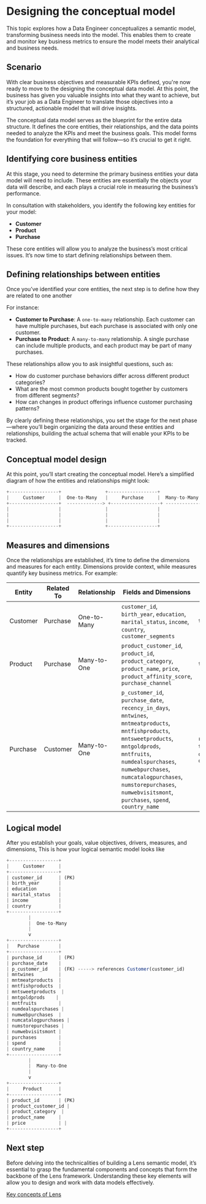 # Designing the conceptual model


This topic explores how a Data Engineer conceptualizes a semantic model, transforming business needs into the model. This enables them to create and monitor key business metrics to ensure the model meets their analytical and business needs.

## Scenario

With clear business objectives and measurable KPIs defined, you're now ready to move to the designing the conceptual data model. At this point, the business has given you valuable insights into what they want to achieve, but it’s your job as a Data Engineer to translate those objectives into a structured, actionable model that will drive insights.

The conceptual data model serves as the blueprint for the entire data structure. It defines the core entities, their relationships, and the data points needed to analyze the KPIs and meet the business goals. This model forms the foundation for everything that will follow—so it’s crucial to get it right.

## Identifying core business entities

At this stage, you need to determine the primary business entities your data model will need to include. These entities are essentially the objects your data will describe, and each plays a crucial role in measuring the business’s performance.

In consultation with stakeholders, you identify the following key entities for your model:

- **Customer**
- **Product**
- **Purchase**

These core entities will allow you to analyze the business’s most critical issues. It’s now time to start defining relationships between them.

## Defining relationships between entities

Once you’ve identified your core entities, the next step is to define how they are related to one another

For instance:

- **Customer to Purchase**: A `one-to-many` relationship. Each customer can have multiple purchases, but each purchase is associated with only one customer.
- **Purchase to Product**: A `many-to-many` relationship. A single purchase can include multiple products, and each product may be part of many purchases.

These relationships allow you to ask insightful questions, such as:

- How do customer purchase behaviors differ across different product categories?
- What are the most common products bought together by customers from different segments?
- How can changes in product offerings influence customer purchasing patterns?

By clearly defining these relationships, you set the stage for the next phase—where you’ll begin organizing the data around these entities and relationships, building the actual schema that will enable your KPIs to be tracked.

## Conceptual model design

At this point, you’ll start creating the conceptual model. Here’s a simplified diagram of how the entities and relationships might look:

```jsx
+------------------+                +------------------+                +------------------+
|     Customer     |  One-to-Many   |     Purchase     |  Many-to-Many  |     Product      |
+------------------+  -------------> +------------------+ -------------> +------------------+
|                  |                |                  |                |                  |
|                  |                |                  |                |                  |
|                  |                |                  |                |                  |
+------------------+                +------------------+                +------------------+

```

## Measures and dimensions

Once the relationships are established, it’s time to define the dimensions and measures for each entity. Dimensions provide context, while measures quantify key business metrics. For example:

| **Entity** | **Related To** | **Relationship** | **Fields and Dimensions** | **Measures** |
| --- | --- | --- | --- | --- |
| Customer | Purchase | One-to-Many | `customer_id`, `birth_year`, `education`, `marital_status`, `income`, `country`, `customer_segments` | `total_customers` |
| Product | Purchase | Many-to-One | `product_customer_id`, `product_id`, `product_category`, `product_name`, `price`, `product_affinity_score`, `purchase_channel` | `total_products` |
| Purchase | Customer | Many-to-One | `p_customer_id`, `purchase_date`, `recency_in_days`, `mntwines`, `mntmeatproducts`, `mntfishproducts`, `mntsweetproducts`, `mntgoldprods`, `mntfruits`, `numdealspurchases`, `numwebpurchases`, `numcatalogpurchases`, `numstorepurchases`, `numwebvisitsmont`, `purchases`, `spend`, `country_name` | `recency`, `purchase_frequency`, `total_spend`, `average_spend`, `churn_probability`, `cross_sell_opportunity_score` |

## Logical model

After you establish your goals, value objectives, drivers, measures, and dimensions, This is how your logical semantic model looks like 

```jsx
+------------------+
|     Customer     |
+------------------+
| customer_id      | (PK)
| birth_year       |
| education        |
| marital_status   |
| income           |
| country          |
+------------------+
        |
        |  One-to-Many
        |
        v
+------------------+
|   Purchase       |
+------------------+
| purchase_id      | (PK)
| purchase_date    |
| p_customer_id    | (FK) -----> references Customer(customer_id)
| mntwines         |
| mntmeatproducts  |
| mntfishproducts  |
| mntsweetproducts  |
| mntgoldprods    |
| mntfruits        |
| numdealspurchases |
| numwebpurchases  |
| numcatalogpurchases |
| numstorepurchases |
| numwebvisitsmont |
| purchases        |
| spend            |
| country_name     |
+------------------+
        |
        |  Many-to-One
        |
        v
+------------------+
|     Product      |
+------------------+
| product_id       | (PK)
| product_customer_id |
| product_category  |
| product_name     |
| price            | |
+------------------+

```

## Next step

Before delving into the technicalities of building a Lens semantic model, it’s essential to grasp the fundamental components and concepts that form the backbone of the Lens framework. Understanding these key elements will allow you to design and work with data models effectively. 

[Key concepts of Lens](/learn/dp_developer_learn_track/create_semantic_model/key_concepts_of_lens/)

